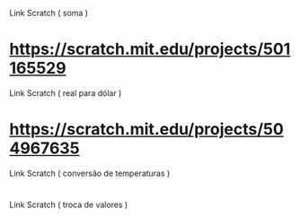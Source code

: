 Link Scratch ( soma )
# https://scratch.mit.edu/projects/501165529

Link Scratch ( real para dólar )
# https://scratch.mit.edu/projects/504967635

Link Scratch ( conversão de temperaturas )
#

Link Scratch ( troca de valores )
